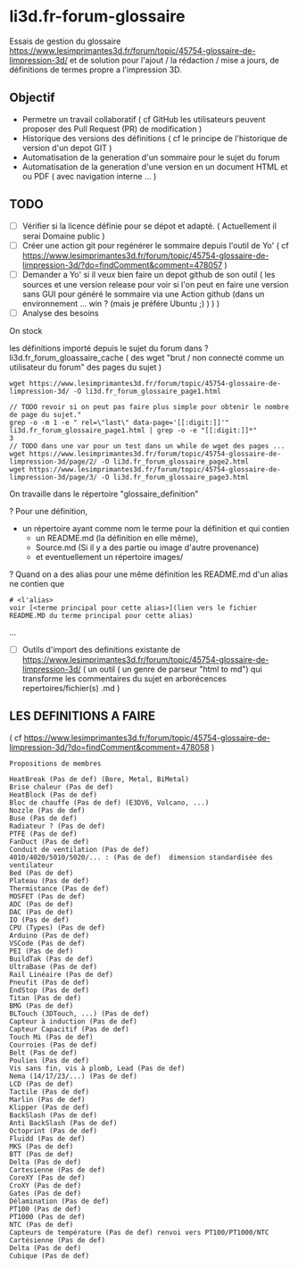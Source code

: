 # li3d.fr-forum-glossaire

Essais de gestion du glossaire https://www.lesimprimantes3d.fr/forum/topic/45754-glossaire-de-limpression-3d/ et de solution pour l'ajout / la rédaction / mise a jours, de définitions de termes propre a l'impression 3D.

## Objectif 
* Permetre un travail collaboratif  ( cf GitHub les utilisateurs peuvent proposer des Pull Request (PR) de modification )
* Historique des versions des définitions ( cf le principe de l'historique de version d'un depot GIT )
* Automatisation de la generation d'un sommaire pour le sujet du forum
* Automatisation de la generation d'une version en un document HTML et ou PDF ( avec navigation interne ... )

## TODO
* [ ] Vérifier si la licence définie pour se dépot et adapté. ( Actuellement il serai Domaine public )
* [ ] Créer une action git pour regénérer le sommaire depuis l'outil de Yo' ( cf https://www.lesimprimantes3d.fr/forum/topic/45754-glossaire-de-limpression-3d/?do=findComment&comment=478057 ) 
* [ ] Demander a Yo' si il veux bien faire un depot github de son outil ( les sources et une version release pour voir si l'on peut en faire une version sans GUI pour généré le sommaire via une Action github (dans un environnement ... win ? (mais je préfére Ubuntu ;) ) ) )
* [ ] Analyse des besoins

On stock 

les définitions importé depuis le sujet du forum dans ? li3d.fr_forum_gloassaire_cache ( des wget "brut / non connecté comme un utilisateur du forum" des pages du sujet ) 
~~~
wget https://www.lesimprimantes3d.fr/forum/topic/45754-glossaire-de-limpression-3d/ -O li3d.fr_forum_glossaire_page1.html

// TODO revoir si on peut pas faire plus simple pour obtenir le nombre de page du sujet."
grep -o -m 1 -e " rel=\"last\" data-page='[[:digit:]]'" li3d.fr_forum_glossaire_page1.html | grep -o -e "[[:digit:]]*"
3
// TODO dans une var pour un test dans un while de wget des pages ...
wget https://www.lesimprimantes3d.fr/forum/topic/45754-glossaire-de-limpression-3d/page/2/ -O li3d.fr_forum_glossaire_page2.html
wget https://www.lesimprimantes3d.fr/forum/topic/45754-glossaire-de-limpression-3d/page/3/ -O li3d.fr_forum_glossaire_page3.html
~~~


On travaille dans le répertoire "glossaire_definition"

? Pour une définition, 
* un répertoire ayant comme nom le terme pour la définition et qui contien 
  * un README.md (la définition en elle même), 
  * Source.md (Si il y a des partie ou image d'autre provenance) 
  * et eventuellement un répertoire images/

? Quand on a des alias pour une même définition les README.md d'un alias ne contien que 
~~~
# <l'alias>
voir [<terme principal pour cette alias>](lien vers le fichier README.MD du terme principal pour cette alias)
~~~

...

* [ ] Outils d'import des definitions existante de https://www.lesimprimantes3d.fr/forum/topic/45754-glossaire-de-limpression-3d/ ( un outil ( un genre de parseur "html to md") qui transforme les commentaires du sujet en arborécences repertoires/fichier(s) .md )




## LES DEFINITIONS A FAIRE
( cf https://www.lesimprimantes3d.fr/forum/topic/45754-glossaire-de-limpression-3d/?do=findComment&comment=478058 )
~~~
Propositions de membres

HeatBreak (Pas de def) (Bore, Metal, BiMetal)
Brise chaleur (Pas de def)
HeatBlock (Pas de def)
Bloc de chauffe (Pas de def) (E3DV6, Volcano, ...)
Nozzle (Pas de def)
Buse (Pas de def)
Radiateur ? (Pas de def)
PTFE (Pas de def)
FanDuct (Pas de def)
Conduit de ventilation (Pas de def)
4010/4020/5010/5020/... : (Pas de def)  dimension standardisée des ventilateur
Bed (Pas de def)
Plateau (Pas de def)
Thermistance (Pas de def)
MOSFET (Pas de def)
ADC (Pas de def)
DAC (Pas de def)
IO (Pas de def)
CPU (Types) (Pas de def)
Arduino (Pas de def)
VSCode (Pas de def)
PEI (Pas de def)
BuildTak (Pas de def)
UltraBase (Pas de def)
Rail Linéaire (Pas de def)
Pneufit (Pas de def)
EndStop (Pas de def)
Titan (Pas de def)
BMG (Pas de def)
BLTouch (3DTouch, ...) (Pas de def)
Capteur à induction (Pas de def)
Capteur Capacitif (Pas de def)
Touch Mi (Pas de def)
Courroies (Pas de def)
Belt (Pas de def)
Poulies (Pas de def)
Vis sans fin, vis à plomb, Lead (Pas de def)
Nema (14/17/23/...) (Pas de def)
LCD (Pas de def)
Tactile (Pas de def)
Marlin (Pas de def)
Klipper (Pas de def)
BackSlash (Pas de def)
Anti BackSlash (Pas de def)
Octoprint (Pas de def)
Fluidd (Pas de def)
MKS (Pas de def)
BTT (Pas de def)
Delta (Pas de def)
Cartesienne (Pas de def)
CoreXY (Pas de def)
CroXY (Pas de def)
Gates (Pas de def)
Délamination (Pas de def)
PT100 (Pas de def)
PT1000 (Pas de def)
NTC (Pas de def)
Capteurs de température (Pas de def) renvoi vers PT100/PT1000/NTC
Cartésienne (Pas de def)
Delta (Pas de def)
Cubique (Pas de def)
~~~

